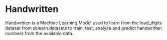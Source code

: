 # Handwritten
Handwritten is a Machine Learning Model used to learn from the load_digits dataset from sklearn.datasets to train, test, analyse and predict handwritten numbers from the available data.

